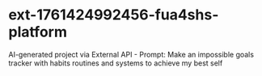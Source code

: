 # ext-1761424992456-fua4shs-platform
AI-generated project via External API - Prompt: Make an impossible goals tracker with habits routines and systems to achieve my best self
